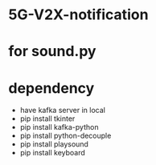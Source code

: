 # 5G-V2X-notification
# for sound.py
# dependency
* have kafka server in local
* pip install tkinter
* pip install kafka-python
* pip install python-decouple
* pip install playsound
* pip install keyboard
